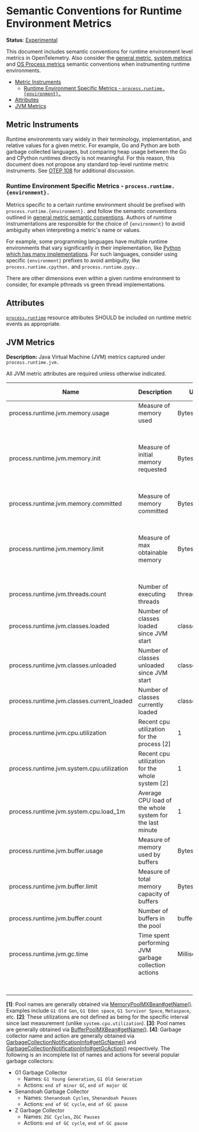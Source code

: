 <!--- Hugo front matter used to generate the website version of this page:
linkTitle: Runtime Environment
--->

# Semantic Conventions for Runtime Environment Metrics

**Status**: [Experimental](../../document-status.md)

This document includes semantic conventions for runtime environment level
metrics in OpenTelemetry. Also consider the [general
metric](README.md#general-metric-semantic-conventions), [system
metrics](system-metrics.md) and [OS Process metrics](process-metrics.md)
semantic conventions when instrumenting runtime environments.

<!-- Re-generate TOC with `markdown-toc --no-first-h1 -i` -->

<!-- toc -->

- [Metric Instruments](#metric-instruments)
  * [Runtime Environment Specific Metrics - `process.runtime.{environment}.`](#runtime-environment-specific-metrics---processruntimeenvironment)
- [Attributes](#attributes)
- [JVM Metrics](#jvm-metrics)

<!-- tocstop -->

## Metric Instruments

Runtime environments vary widely in their terminology, implementation, and
relative values for a given metric. For example, Go and Python are both
garbage collected languages, but comparing heap usage between the Go and
CPython runtimes directly is not meaningful. For this reason, this document
does not propose any standard top-level runtime metric instruments. See [OTEP
108](https://github.com/open-telemetry/oteps/pull/108/files) for additional
discussion.

### Runtime Environment Specific Metrics - `process.runtime.{environment}.`

Metrics specific to a certain runtime environment should be prefixed with
`process.runtime.{environment}.` and follow the semantic conventions outlined in
[general metric semantic
conventions](README.md#general-metric-semantic-conventions). Authors of
runtime instrumentations are responsible for the choice of `{environment}` to
avoid ambiguity when interpreting a metric's name or values.

For example, some programming languages have multiple runtime environments
that vary significantly in their implementation, like [Python which has many
implementations](https://wiki.python.org/moin/PythonImplementations). For
such languages, consider using specific `{environment}` prefixes to avoid
ambiguity, like `process.runtime.cpython.` and `process.runtime.pypy.`.

There are other dimensions even within a given runtime environment to
consider, for example pthreads vs green thread implementations.

## Attributes

[`process.runtime`](../../resource/semantic_conventions/process.md#process-runtimes) resource attributes SHOULD be included on runtime metric events as appropriate.

## JVM Metrics

**Description:** Java Virtual Machine (JVM) metrics captured under `process.runtime.jvm.`

All JVM metric attributes are required unless otherwise indicated.

| Name                                       | Description                                              | Unit         | Unit ([UCUM](README.md#instrument-units)) | Instrument Type ([*](README.md#instrument-types)) | Value Type | Attribute Key | Attribute Values      |
|--------------------------------------------|----------------------------------------------------------|--------------|-------------------------------------------|---------------------------------------------------|------------|---------------|-----------------------|
| process.runtime.jvm.memory.usage           | Measure of memory used                                   | Bytes        | `By`                                      | UpDownCounter                                     | Int64      | type          | `"heap"`, `"nonheap"` |
|                                            |                                                          |              |                                           |                                                   |            | pool          | Name of pool [1]      |
| process.runtime.jvm.memory.init            | Measure of initial memory requested                      | Bytes        | `By`                                      | UpDownCounter                                     | Int64      | type          | `"heap"`, `"nonheap"` |
|                                            |                                                          |              |                                           |                                                   |            | pool          | Name of pool [1]      |
| process.runtime.jvm.memory.committed       | Measure of memory committed                              | Bytes        | `By`                                      | UpDownCounter                                     | Int64      | type          | `"heap"`, `"nonheap"` |
|                                            |                                                          |              |                                           |                                                   |            | pool          | Name of pool [1]      |
| process.runtime.jvm.memory.limit           | Measure of max obtainable memory                         | Bytes        | `By`                                      | UpDownCounter                                     | Int64      | type          | `"heap"`, `"nonheap"` |
|                                            |                                                          |              |                                           |                                                   |            | pool          | Name of pool [1]      |
| process.runtime.jvm.threads.count          | Number of executing threads                              | threads      | `{threads}`                               | UpDownCounter                                     | Int64      | daemon        | `true`, `false`       |
| process.runtime.jvm.classes.loaded         | Number of classes loaded since JVM start                 | classes      | `{classes}`                               | Counter                                           | Int64      |               |                       |
| process.runtime.jvm.classes.unloaded       | Number of classes unloaded since JVM start               | classes      | `{classes}`                               | Counter                                           | Int64      |               |                       |
| process.runtime.jvm.classes.current_loaded | Number of classes currently loaded                       | classes      | `{classes}`                               | UpDownCounter                                     | Int64      |               |                       |
| process.runtime.jvm.cpu.utilization        | Recent cpu utilization for the process [2]               | 1            | 1                                         | Asynchronous Gauge                                | Double     |               |                       |
| process.runtime.jvm.system.cpu.utilization | Recent cpu utilization for the whole system [2]          | 1            | 1                                         | Asynchronous Gauge                                | Double     |               |                       |
| process.runtime.jvm.system.cpu.load_1m     | Average CPU load of the whole system for the last minute | 1            | 1                                         | Asynchronous Gauge                                | Double     |               |                       |
| process.runtime.jvm.buffer.usage           | Measure of memory used by buffers                        | Bytes        | `By`                                      | UpDownCounter                                     | Int64      | pool          | Name of pool[3]       |
| process.runtime.jvm.buffer.limit           | Measure of total memory capacity of buffers              | Bytes        | `By`                                      | UpDownCounter                                     | Int64      | pool          | Name of pool[3]       |
| process.runtime.jvm.buffer.count           | Number of buffers in the pool                            | buffers      | `{buffers}`                               | UpDownCounter                                     | Int64      | pool          | Name of pool[3]       |
| process.runtime.jvm.gc.time                | Time spent performing JVM garbage collection actions     | Milliseconds | `Ms`                                      | Histogram                                         | Int64      | gc            | Name of gc[4]         |
|                                            |                                                          |              |                                           |                                                   |            | action        | The gc action[4]      |

**[1]**: Pool names are generally obtained via [MemoryPoolMXBean#getName()](https://docs.oracle.com/en/java/javase/11/docs/api/java.management/java/lang/management/MemoryPoolMXBean.html#getName()).
Examples include `G1 Old Gen`, `G1 Eden space`, `G1 Survivor Space`, `Metaspace`, etc.
**[2]**: These utilizations are not defined as being for the specific interval since last measurement (unlike `system.cpu.utilization`).
**[3]**: Pool names are generally obtained via [BufferPoolMXBean#getName()](https://docs.oracle.com/en/java/javase/11/docs/api/java.management/java/lang/management/BufferPoolMXBean.html#getName()).
**[4]**: Garbage collector name and action are generally obtained via [GarbageCollectionNotificationInfo#getGcName()](https://docs.oracle.com/en/java/javase/11/docs/api/jdk.management/com/sun/management/GarbageCollectionNotificationInfo.html#getGcName()) and [GarbageCollectionNotificationInfo#getGcAction()](https://docs.oracle.com/en/java/javase/11/docs/api/jdk.management/com/sun/management/GarbageCollectionNotificationInfo.html#getGcAction()) respectively. The following is an incomplete list of names and actions for several popular garbage collectors:

* G1 Garbage Collector
  * Names: `G1 Young Generation`, `G1 Old Generation`
  * Actions: `end of minor GC`, `end of major GC`
* Senandoah Garbage Collector
  * Names: `Shenandoah Cycles`, `Shenandoah Pauses`
  * Actions: `end of GC cycle`, `end of GC pause`
* Z Garbage Collector
  * Names: `ZGC Cycles`, `ZGC Pauses`
  * Actions: `end of GC cycle`, `end of GC pause`

